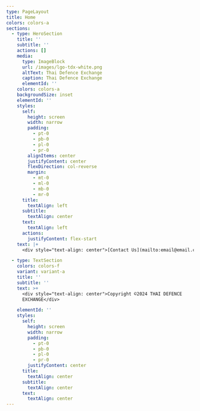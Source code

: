 ```yaml
---
type: PageLayout
title: Home
colors: colors-a
sections:
  - type: HeroSection
    title: ''
    subtitle: ''
    actions: []
    media:
      type: ImageBlock
      url: /images/lgo-tdx-white.png
      altText: Thai Defence Exchange
      caption: Thai Defence Exchange
      elementId: ''
    colors: colors-a
    backgroundSize: inset
    elementId: ''
    styles:
      self:
        height: screen
        width: narrow
        padding:
          - pt-0
          - pb-0
          - pl-0
          - pr-0
        alignItems: center
        justifyContent: center
        flexDirection: col-reverse
        margin:
          - mt-0
          - ml-0
          - mb-0
          - mr-0
      title:
        textAlign: left
      subtitle:
        textAlign: center
      text:
        textAlign: left
      actions:
        justifyContent: flex-start
    text: |+
      <div style="text-align: center">[Contact Us](mailto:email@email.com)</div>

  - type: TextSection
    colors: colors-f
    variant: variant-a
    title: ''
    subtitle: ''
    text: >+
      <div style="text-align: center">Copyright ©2024 THAI DEFENCE
      EXCHANGE</div>

    elementId: ''
    styles:
      self:
        height: screen
        width: narrow
        padding:
          - pt-0
          - pb-0
          - pl-0
          - pr-0
        justifyContent: center
      title:
        textAlign: center
      subtitle:
        textAlign: center
      text:
        textAlign: center
---
```


